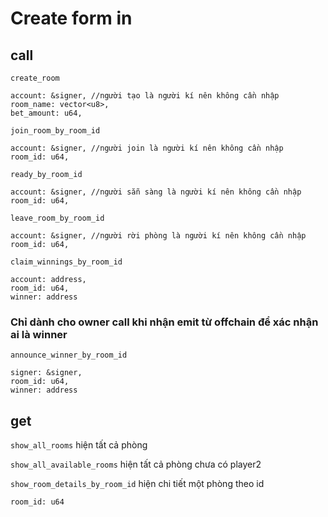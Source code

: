 # Create form in 
## call

`create_room` 
```
account: &signer, //người tạo là người kí nên không cần nhập
room_name: vector<u8>,
bet_amount: u64,
```

`join_room_by_room_id`
```
account: &signer, //người join là người kí nên không cần nhập
room_id: u64,
```

`ready_by_room_id`
```
account: &signer, //người sẵn sàng là người kí nên không cần nhập
room_id: u64,
```

`leave_room_by_room_id`
```
account: &signer, //người rời phòng là người kí nên không cần nhập
room_id: u64,
```

`claim_winnings_by_room_id`
```
account: address, 
room_id: u64, 
winner: address
```

### Chỉ dành cho owner call khi nhận emit từ offchain để xác nhận ai là winner
`announce_winner_by_room_id`
```
signer: &signer, 
room_id: u64, 
winner: address
```
## get

`show_all_rooms`
hiện tất cả phòng

‎`show_all_available_rooms`
hiện tất cả phòng chưa có player2

`show_room_details_by_room_id`
hiện chi tiết một phòng theo id
```
room_id: u64
```





